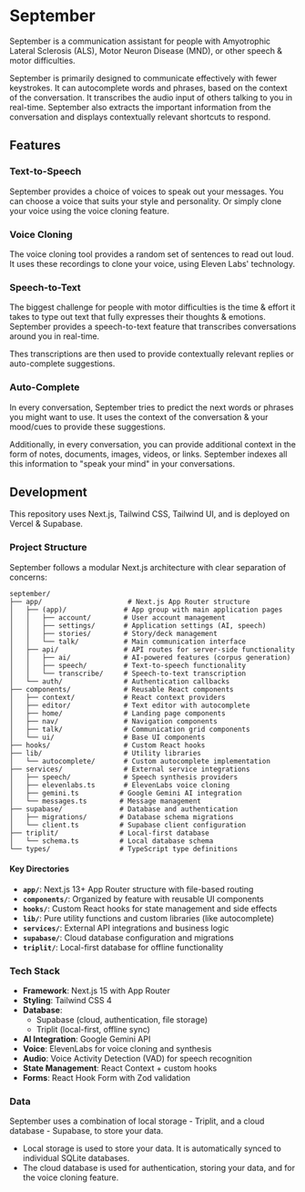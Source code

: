 # September

September is a communication assistant for people with Amyotrophic Lateral Sclerosis (ALS), Motor Neuron Disease (MND), or other speech & motor difficulties.

September is primarily designed to communicate effectively with fewer keystrokes. It can autocomplete words and phrases, based on the context of the conversation. It transcribes the audio input of others talking to you in real-time. September also extracts the important information from the conversation and displays contextually relevant shortcuts to respond.

## Features

### Text-to-Speech

September provides a choice of voices to speak out your messages. You can choose a voice that suits your style and personality. Or simply clone your voice using the voice cloning feature.

### Voice Cloning

The voice cloning tool provides a random set of sentences to read out loud. It uses these recordings to clone your voice, using Eleven Labs' technology.

### Speech-to-Text

The biggest challenge for people with motor difficulties is the time & effort it takes to type out text that fully expresses their thoughts & emotions. September provides a speech-to-text feature that transcribes conversations around you in real-time.

Thes transcriptions are then used to provide contextually relevant replies or auto-complete suggestions.

### Auto-Complete

In every conversation, September tries to predict the next words or phrases you might want to use. It uses the context of the conversation & your mood/cues to provide these suggestions.

Additionally, in every conversation, you can provide additional context in the form of notes, documents, images, videos, or links. September indexes all this information to "speak your mind" in your conversations.

## Development

This repository uses Next.js, Tailwind CSS, Tailwind UI, and is deployed on Vercel & Supabase.

### Project Structure

September follows a modular Next.js architecture with clear separation of concerns:

```
september/
├── app/                     # Next.js App Router structure
│   ├── (app)/              # App group with main application pages
│   │   ├── account/        # User account management
│   │   ├── settings/       # Application settings (AI, speech)
│   │   ├── stories/        # Story/deck management
│   │   └── talk/           # Main communication interface
│   ├── api/                # API routes for server-side functionality
│   │   ├── ai/             # AI-powered features (corpus generation)
│   │   ├── speech/         # Text-to-speech functionality
│   │   └── transcribe/     # Speech-to-text transcription
│   └── auth/               # Authentication callbacks
├── components/             # Reusable React components
│   ├── context/            # React context providers
│   ├── editor/             # Text editor with autocomplete
│   ├── home/               # Landing page components
│   ├── nav/                # Navigation components
│   ├── talk/               # Communication grid components
│   └── ui/                 # Base UI components
├── hooks/                  # Custom React hooks
├── lib/                    # Utility libraries
│   └── autocomplete/       # Custom autocomplete implementation
├── services/               # External service integrations
│   ├── speech/             # Speech synthesis providers
│   ├── elevenlabs.ts       # ElevenLabs voice cloning
│   ├── gemini.ts          # Google Gemini AI integration
│   └── messages.ts        # Message management
├── supabase/              # Database and authentication
│   ├── migrations/        # Database schema migrations
│   └── client.ts          # Supabase client configuration
├── triplit/               # Local-first database
│   └── schema.ts          # Local database schema
└── types/                 # TypeScript type definitions
```

#### Key Directories

- **`app/`**: Next.js 13+ App Router structure with file-based routing
- **`components/`**: Organized by feature with reusable UI components
- **`hooks/`**: Custom React hooks for state management and side effects
- **`lib/`**: Pure utility functions and custom libraries (like autocomplete)
- **`services/`**: External API integrations and business logic
- **`supabase/`**: Cloud database configuration and migrations
- **`triplit/`**: Local-first database for offline functionality

### Tech Stack

- **Framework**: Next.js 15 with App Router
- **Styling**: Tailwind CSS 4
- **Database**:
  - Supabase (cloud, authentication, file storage)
  - Triplit (local-first, offline sync)
- **AI Integration**: Google Gemini API
- **Voice**: ElevenLabs for voice cloning and synthesis
- **Audio**: Voice Activity Detection (VAD) for speech recognition
- **State Management**: React Context + custom hooks
- **Forms**: React Hook Form with Zod validation

### Data

September uses a combination of local storage - Triplit, and a cloud database - Supabase, to store your data.

- Local storage is used to store your data. It is automatically synced to individual SQLite databases.
- The cloud database is used for authentication, storing your data, and for the voice cloning feature.
